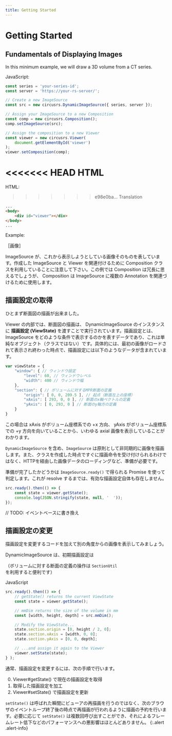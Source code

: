 ```yaml
---
title: Getting Started
---
```


# Getting Started

## Fundamentals of Displaying Images

In this minimum example, we will draw a 3D volume from a CT series.

JavaScript:

```js
const series = 'your-series-id';
const server = 'https://your-rs-server/';

// Create a new ImageSource
const src = new circusrs.DynamicImageSource({ series, server });

// Assign your ImageSource to a new Composition
const comp = new circusrs.Composition();
comp.setImageSource(src);

// Assign the composition to a new Viewer
const viewer = new circusrs.Viewer(
    document.getElementById('viewer')
);
viewer.setComposition(comp);
```

<<<<<<< HEAD
HTML
=======
HTML:
>>>>>>> e98e0ba... Translation

```html
...
<body>
    <div id="viewer"></div>
</body>
...
```

Example:

［画像］

ImageSource が、これから表示しようとしている画像そのものを表しています。作成した ImageSource と Viewer を関連付けるために Composition クラスを利用していることに注意して下さい。この例では Composition は冗長に思えるでしょうが、 Composition は ImageSource に複数の Annotation を関連づけるために使用します。

## 描画設定の取得

ひとまず断面図の描画が出来ました。

Viewer の内部では、断面図の描画は、 DynamicImageSource のインスタンスに **描画設定 (ViewState)** を渡すことで実行されています。描画設定とは、 ImageSource をどのような条件で表示するのかを表すデータであり、これは単純なオブジェクト（クラスではない）です。具体的には、最初の画像がロードされて表示され終わった時点で、描画設定には以下のようなデータが含まれています。

```js
var viewState = {
    "window": { // ウィンドウ設定
        "level": 60, // ウィンドウレベル
        "width": 400 // ウィンドウ幅
    },
    "section": { // ボリュームに対するMPR断面の定義
        "origin": [ 0, 0, 209.5 ], // 起点（断面左上の座標）
        "xAxis": [ 293, 0, 0 ], // 断面のx軸ベクトルの定義
        "yAxis": [ 0, 293, 0 ] // 断面のy軸方の定義
    }
}
```

この場合は xAxis がボリューム座標系での +x 方向、 yAxis がボリューム座標系での +y 方向を向いていることから、いわゆる axial 画像を表示していることがわかります。

`DynamicImageSource` を含め、`ImageSource` は原則として非同期的に画像を描画します。また、クラスを作成した時点ですぐに描画命令を受け付けられるわけではなく、HTTPを経由した画像データのローディングなど、準備が必要です。

準備が完了したかどうかは `ImageSource.ready()` で得られる Promise を使って判定します。これが resolve するまでは、有効な描画設定自体も存在しません。

```js
src.ready().then(() => {
    const state = viewer.getState();
    console.log(JSON.stringify(state, null, '  '));
});
```

// TODO: イベントベースに書き換え

## 描画設定の変更

描画設定を変更するコードを加えて別の角度からの画像を表示してみましょう。

DynamicImageSource は、初期描画設定は

（ボリュームに対する断面の定義の操作は `SectionUtil` を利用すると便利です）

JavaScript

```js
src.ready().then(() => {
    // getState() returns the current ViewState
    const state = viewer.getState();

    // mmDim returns the size of the volume in mm
    const [width, height, depth] = src.mmDim();

    // Modify the ViewState...
    state.section.origin = [0, height / 2, 0];
    state.section.xAxis = [width, 0, 0];
    state.section.yAxis = [0, 0, depth];

    // ...and assign it again to the Viewer
    viewer.setState(state);
} );
```

通常、描画設定を変更するには、次の手順で行います。

0. Viewer#getState() で現在の描画設定を取得
0. 取得した描画設定を加工
0. Viewer#setState() で描画設定を更新

`setState()` は呼ばれた瞬間にビューアの再描画を行うのではなく、次のブラウザのイベントループ終了後の時点で再描画が行われるように描画の予約を行います。必要に応じて `setState()` は複数回呼び出すことができ、それによるフレームレート低下などのパフォーマンスへの悪影響はほとんどありません。
{:.alert .alert-info}
